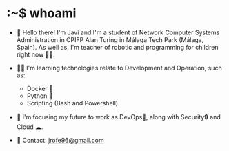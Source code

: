 # :~$ whoami
* 👋 Hello there! I'm Javi and I'm a student of Network Computer Systems Administration in CPIFP Alan Turing in Málaga Tech Park (Málaga, Spain). As well as, I'm teacher of robotic and programming for children right now 👨‍🏫.

* 👨‍💻 I'm learning technologies relate to Development and Operation, such as:
  - Docker 🐳  
  - Python 🐍  
  - Scripting (Bash and Powershell)

* 🔮 I'm focusing my future to work as DevOps🔄, along with Security🔒 and Cloud ☁.
* 📩 Contact: jrofe96@gmail.com   
